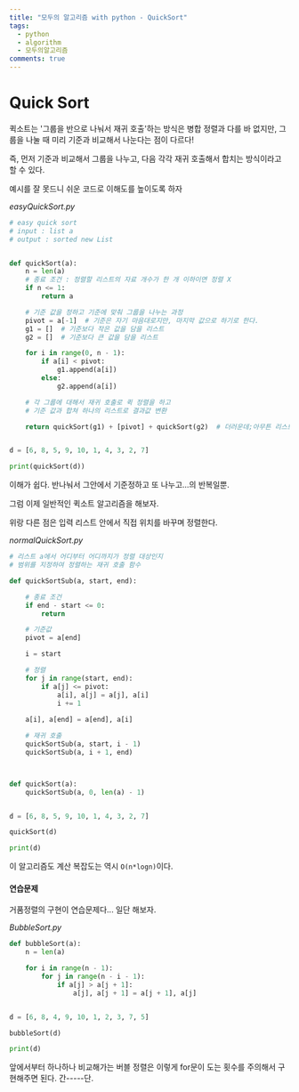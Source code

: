 ```yaml
---
title: "모두의 알고리즘 with python - QuickSort"
tags:
  - python
  - algorithm
  - 모두의알고리즘
comments: true
---
```


# Quick Sort

퀵소트는 '그룹을 반으로 나눠서 재귀 호출'하는 방식은 병합 정렬과 다를 바 없지만, 그룹을 나눌 때 미리 기준과 비교해서 나눈다는 점이 다르다!

즉, 먼저 기준과 비교해서 그룹을 나누고, 다음 각각 재귀 호출해서 합치는 방식이라고 할 수 있다.

예시를 잘 못드니 쉬운 코드로 이해도를 높이도록 하자

*easyQuickSort.py*

```python
# easy quick sort
# input : list a
# output : sorted new List


def quickSort(a):
    n = len(a)
    # 종료 조건 : 정렬할 리스트의 자료 개수가 한 개 이하이면 정렬 X
    if n <= 1:
        return a

    # 기준 값을 정하고 기준에 맞춰 그룹을 나누는 과정
    pivot = a[-1]  # 기준은 자기 마음대로지만, 마지막 값으로 하기로 한다.
    g1 = []  # 기준보다 작은 값을 담을 리스트
    g2 = []  # 기준보다 큰 값을 담을 리스트

    for i in range(0, n - 1):
        if a[i] < pivot:
            g1.append(a[i])
        else:
            g2.append(a[i])

    # 각 그룹에 대해서 재귀 호출로 퀵 정렬을 하고
    # 기준 값과 합쳐 하나의 리스트로 결과값 변환

    return quickSort(g1) + [pivot] + quickSort(g2)  # 더러운데;아무튼 리스트를 이렇게 더할 수 있다.


d = [6, 8, 5, 9, 10, 1, 4, 3, 2, 7]

print(quickSort(d))
```



이해가 쉽다. 반나눠서 그안에서 기준정하고 또 나누고...의 반복일뿐.

그럼 이제 일반적인 퀵소트 알고리즘을 해보자.

위랑 다른 점은 입력 리스트 안에서 직접 위치를 바꾸며 정렬한다.

*normalQuickSort.py*

```python
# 리스트 a에서 어디부터 어디까지가 정렬 대상인지
# 범위를 지정하여 정렬하는 재귀 호출 함수

def quickSortSub(a, start, end):

    # 종료 조건
    if end - start <= 0:
        return

    # 기준값
    pivot = a[end]

    i = start

    # 정렬
    for j in range(start, end):
        if a[j] <= pivot:
            a[i], a[j] = a[j], a[i]
            i += 1
    
    a[i], a[end] = a[end], a[i]

    # 재귀 호출
    quickSortSub(a, start, i - 1)
    quickSortSub(a, i + 1, end)



def quickSort(a):
    quickSortSub(a, 0, len(a) - 1)


d = [6, 8, 5, 9, 10, 1, 4, 3, 2, 7]

quickSort(d)

print(d)
```

이 알고리즘도 계산 복잡도는 역시 `O(n*logn)`이다.

#### 연습문제

거품정렬의 구현이 연습문제다... 일단 해보자.

*BubbleSort.py*

```python
def bubbleSort(a):
    n = len(a)

    for i in range(n - 1):
        for j in range(n - i - 1):
            if a[j] > a[j + 1]:
                a[j], a[j + 1] = a[j + 1], a[j]


d = [6, 8, 4, 9, 10, 1, 2, 3, 7, 5]

bubbleSort(d)

print(d)
```

앞에서부터 하나하나 비교해가는 버블 정렬은 이렇게 for문이 도는 횟수를 주의해서 구현해주면 된다. 간-----단.
